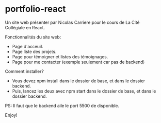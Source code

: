 # portfolio-react

Un site web présenter par Nicolas Carriere pour le cours de La Cité Collégiale en React.

Fonctionnalités du site web:
- Page d'acceuil.
- Page liste des projets.
- Page pour témoigner et listes des témoignages.
- Page pour me contacter (exemple seulement car pas de backend)

Comment installer?
- Vous devez npm install dans le dossier de base, et dans le dossier backend.
- Puis, lancez les deux avec npm start dans le dossier de base, et dans le dossier backend.

PS: Il faut que le backend aile le port 5500 de disponible.

Enjoy!
